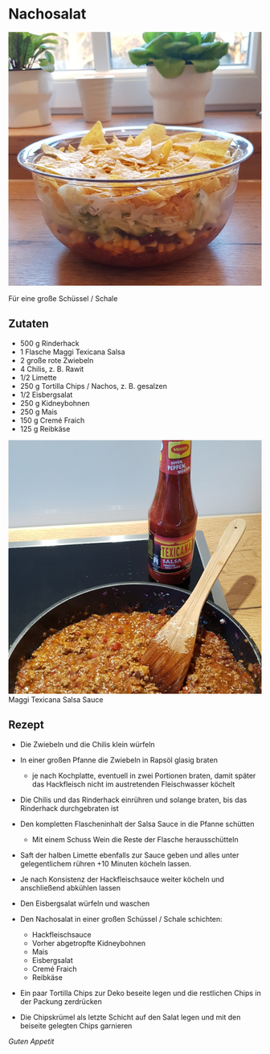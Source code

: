 # Nachosalat

![img](imgs/Nachosalat.jpg)

Für eine große Schüssel / Schale

## Zutaten
- 500 g Rinderhack
- 1 Flasche Maggi Texicana Salsa
- 2 große rote Zwiebeln
- 4 Chilis, z. B. Rawit
- 1/2 Limette
- 250 g Tortilla Chips / Nachos, z. B. gesalzen
- 1/2 Eisbergsalat
- 250 g Kidneybohnen
- 250 g Mais
- 150 g Cremé Fraich
- 125 g Reibkäse

![img](imgs/Nachosalat_Sauce.jpg)
Maggi Texicana Salsa Sauce

## Rezept
- Die Zwiebeln und die Chilis klein würfeln

- In einer großen Pfanne die Zwiebeln in Rapsöl glasig braten
  - je nach Kochplatte, eventuell in zwei Portionen braten, damit später das Hackfleisch nicht im austretenden Fleischwasser köchelt

- Die Chilis und das Rinderhack einrühren und solange braten, bis das Rinderhack durchgebraten ist

- Den kompletten Flascheninhalt der Salsa Sauce in die Pfanne schütten
  - Mit einem Schuss Wein die Reste der Flasche herausschütteln

- Saft der halben Limette ebenfalls zur Sauce geben und alles unter gelegentlichem rühren +10 Minuten köcheln lassen.

- Je nach Konsistenz der Hackfleischsauce weiter köcheln und anschließend abkühlen lassen

- Den Eisbergsalat würfeln und waschen

- Den Nachosalat in einer großen Schüssel / Schale schichten:
  - Hackfleischsauce
  - Vorher abgetropfte Kidneybohnen
  - Mais
  - Eisbergsalat
  - Cremé Fraich
  - Reibkäse

- Ein paar Tortilla Chips zur Deko beseite legen und die restlichen Chips in der Packung zerdrücken

- Die Chipskrümel als letzte Schicht auf den Salat legen und mit den beiseite gelegten Chips garnieren

*Guten Appetit*
